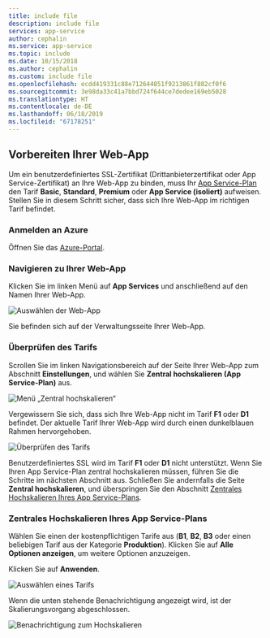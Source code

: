 ```yaml
---
title: include file
description: include file
services: app-service
author: cephalin
ms.service: app-service
ms.topic: include
ms.date: 10/15/2018
ms.author: cephalin
ms.custom: include file
ms.openlocfilehash: ecdd419331c88e712644851f9213861f882cf0f6
ms.sourcegitcommit: 3e98da33c41a7bbd724f644ce7dedee169eb5028
ms.translationtype: HT
ms.contentlocale: de-DE
ms.lasthandoff: 06/18/2019
ms.locfileid: "67178251"
---
```

## <a name="prepare-your-web-app"></a>Vorbereiten Ihrer Web-App

Um ein benutzerdefiniertes SSL-Zertifikat (Drittanbieterzertifikat oder App Service-Zertifikat) an Ihre Web-App zu binden, muss Ihr [App Service-Plan](https://azure.microsoft.com/pricing/details/app-service/) den Tarif **Basic**, **Standard**, **Premium** oder **App Service (isoliert)** aufweisen. Stellen Sie in diesem Schritt sicher, dass sich Ihre Web-App im richtigen Tarif befindet.

### <a name="log-in-to-azure"></a>Anmelden an Azure

Öffnen Sie das [Azure-Portal](https://portal.azure.com).

### <a name="navigate-to-your-web-app"></a>Navigieren zu Ihrer Web-App

Klicken Sie im linken Menü auf **App Services** und anschließend auf den Namen Ihrer Web-App.

![Auswählen der Web-App](./media/app-service-ssl-prepare-app/select-app.png)

Sie befinden sich auf der Verwaltungsseite Ihrer Web-App.  

### <a name="check-the-pricing-tier"></a>Überprüfen des Tarifs

Scrollen Sie im linken Navigationsbereich auf der Seite Ihrer Web-App zum Abschnitt **Einstellungen**, und wählen Sie **Zentral hochskalieren (App Service-Plan)** aus.

![Menü „Zentral hochskalieren“](./media/app-service-ssl-prepare-app/scale-up-menu.png)

Vergewissern Sie sich, dass sich Ihre Web-App nicht im Tarif **F1** oder **D1** befindet. Der aktuelle Tarif Ihrer Web-App wird durch einen dunkelblauen Rahmen hervorgehoben.

![Überprüfen des Tarifs](./media/app-service-ssl-prepare-app/check-pricing-tier.png)

Benutzerdefiniertes SSL wird im Tarif **F1** oder **D1** nicht unterstützt. Wenn Sie Ihren App Service-Plan zentral hochskalieren müssen, führen Sie die Schritte im nächsten Abschnitt aus. Schließen Sie andernfalls die Seite **Zentral hochskalieren**, und überspringen Sie den Abschnitt [Zentrales Hochskalieren Ihres App Service-Plans](#scale-up-your-app-service-plan).

### <a name="scale-up-your-app-service-plan"></a>Zentrales Hochskalieren Ihres App Service-Plans

Wählen Sie einen der kostenpflichtigen Tarife aus (**B1**, **B2**, **B3** oder einen beliebigen Tarif aus der Kategorie **Produktion**). Klicken Sie auf **Alle Optionen anzeigen**, um weitere Optionen anzuzeigen.

Klicken Sie auf **Anwenden**.

![Auswählen eines Tarifs](./media/app-service-ssl-prepare-app/choose-pricing-tier.png)

Wenn die unten stehende Benachrichtigung angezeigt wird, ist der Skalierungsvorgang abgeschlossen.

![Benachrichtigung zum Hochskalieren](./media/app-service-ssl-prepare-app/scale-notification.png)

